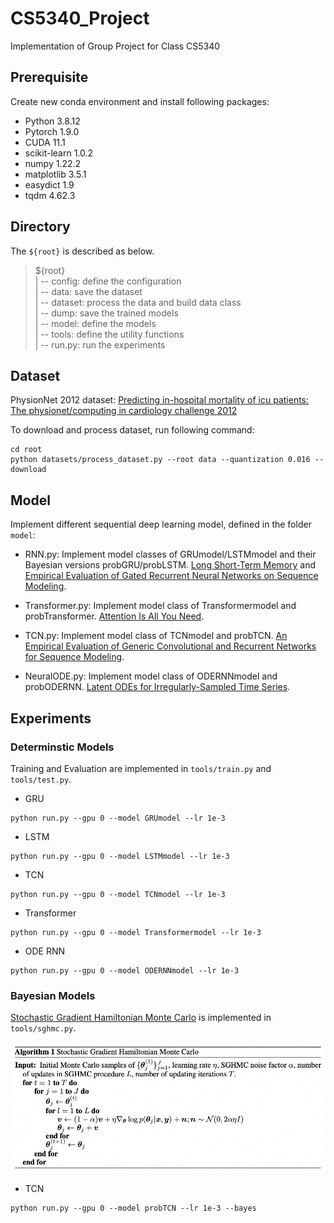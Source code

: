 # CS5340_Project
Implementation of Group Project for Class CS5340

## Prerequisite
Create new conda environment and install following packages:
* Python 3.8.12
* Pytorch 1.9.0
* CUDA 11.1
* scikit-learn 1.0.2
* numpy 1.22.2
* matplotlib 3.5.1
* easydict 1.9
* tqdm 4.62.3

## Directory
The `${root}` is described as below.
> ${root}\
| -- config: define the configuration\
| -- data: save the dataset\
| -- dataset: process the data and build data class\
| -- dump: save the trained models\
| -- model: define the models\
| -- tools: define the utility functions\
| -- run.py: run the experiments

## Dataset
PhysionNet 2012 dataset: [Predicting in-hospital mortality of icu patients: The physionet/computing in cardiology challenge 2012](https://ieeexplore.ieee.org/abstract/document/6420376)

To download and process dataset, run following command:
```
cd root
python datasets/process_dataset.py --root data --quantization 0.016 --download
```


## Model
Implement different sequential deep learning model, defined in the folder `model`:

* RNN.py: Implement model classes of GRUmodel/LSTMmodel and their Bayesian versions probGRU/probLSTM. [Long Short-Term Memory](https://ieeexplore.ieee.org/abstract/document/6795963) and [Empirical Evaluation of Gated Recurrent Neural Networks on Sequence Modeling](https://arxiv.org/pdf/1412.3555.pdf?ref=hackernoon.com).

* Transformer.py: Implement model class of Transformermodel and probTransformer. [Attention Is All You Need](https://proceedings.neurips.cc/paper/2017/file/3f5ee243547dee91fbd053c1c4a845aa-Paper.pdf).

* TCN.py: Implement model class of TCNmodel and probTCN. [An Empirical Evaluation of Generic Convolutional and Recurrent Networks for Sequence Modeling](https://arxiv.org/pdf/1803.01271.pdf).

* NeuralODE.py: Implement model class of ODERNNmodel and probODERNN. [Latent ODEs for Irregularly-Sampled Time Series](https://papers.nips.cc/paper/2019/file/42a6845a557bef704ad8ac9cb4461d43-Paper.pdf).


## Experiments

### Determinstic Models
Training and Evaluation are implemented in `tools/train.py` and `tools/test.py`.

* GRU
```
python run.py --gpu 0 --model GRUmodel --lr 1e-3
```

* LSTM
```
python run.py --gpu 0 --model LSTMmodel --lr 1e-3
```

* TCN
```
python run.py --gpu 0 --model TCNmodel --lr 1e-3
```

* Transformer
```
python run.py --gpu 0 --model Transformermodel --lr 1e-3
```

* ODE RNN
```
python run.py --gpu 0 --model ODERNNmodel --lr 1e-3
```

### Bayesian Models
[Stochastic Gradient Hamiltonian Monte Carlo](https://proceedings.mlr.press/v32/cheni14.pdf) is implemented in `tools/sghmc.py`.

![image](https://github.com/guxm2021/CS5340_Project/blob/main/assets/SGHMC.png)

* TCN
```
python run.py --gpu 0 --model probTCN --lr 1e-3 --bayes
```

